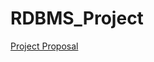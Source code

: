 # RDBMS_Project
[Project Proposal](https://www.canva.com/design/DAGFlOQ0u_k/lATtUBjc559AncnPJs6mNw/edit?utm_content=DAGFlOQ0u_k&utm_campaign=designshare&utm_medium=link2&utm_source=sharebutton)
